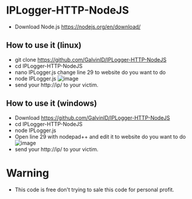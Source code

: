 # IPLogger-HTTP-NodeJS
* Download  Node.js https://nodejs.org/en/download/

## How to use it (linux)
* git clone https://github.com/GalvinID/IPLogger-HTTP-NodeJS
* cd IPLogger-HTTP-NodeJS
* nano IPLogger.js change line 29 to website do you want to do
* node IPLogger.js
![image](https://cdn.discordapp.com/attachments/752489288377172000/757223562556997652/unknown.png)
* send your http://ip/ to your victim.

## How to use it (windows)
* Download https://github.com/GalvinID/IPLogger-HTTP-NodeJS
* cd IPLogger-HTTP-NodeJS
* node IPLogger.js
* Open line 29 with nodepad++ and edit it to website do you want to do
![image](https://cdn.discordapp.com/attachments/751084293190582363/757231272618885161/unknown.png)
* send your http://ip/ to your victim.

# Warning
* This code is free don't trying to sale this code for personal profit.

